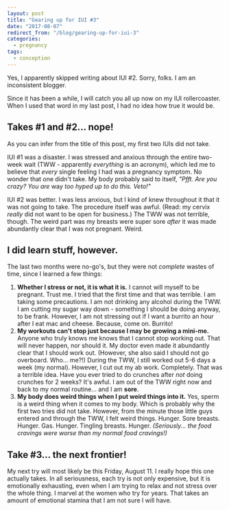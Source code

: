 ```yaml
---
layout: post
title: "Gearing up for IUI #3"
date: "2017-08-07"
redirect_from: "/blog/gearing-up-for-iui-3"
categories:
  - pregnancy
tags:
  - conception
---
```


Yes, I apparently skipped writing about IUI #2. Sorry, folks. I am an inconsistent blogger.

Since it has been a while, I will catch you all up now on my IUI rollercoaster. When I used that word in my last post, I had no idea how true it would be.

## Takes #1 and #2... nope!

As you can infer from the title of this post, my first two IUIs did not take.

IUI #1 was a disaster. I was stressed and anxious through the entire two-week wait (TWW - apparently _everything_ is an acronym), which led me to believe that _every_ single feeling I had was a pregnancy symptom. No wonder that one didn't take. My body probably said to itself, _"Pfft. Are you crazy? You are_ way _too hyped up to do this. Veto!"_

IUI #2 was better. I was less anxious, but I kind of knew throughout it that it was not going to take. The procedure itself was awful. (Read: my cervix _really_ did not want to be open for business.) The TWW was not terrible, though. The weird part was my breasts were super sore _after_ it was made abundantly clear that I was not pregnant. Weird.

## I did learn stuff, however.

The last two months were no-go's, but they were not _complete_ wastes of time, since I learned a few things:

1. **Whether I stress or not, it is what it is.** I cannot will myself to be pregnant. Trust me. I tried that the first time and that was terrible. I am taking some precautions. I am not drinking any alcohol during the TWW. I am cutting my sugar way down - something I should be doing anyway, to be frank. However, I am not stressing out if I want a burrito an hour after I eat mac and cheese. Because, come on. Burrito!
1. **My workouts can't stop just because I may be growing a mini-me.** Anyone who truly knows me knows that I cannot stop working out. That will never happen, nor should it. My doctor even made it abundantly clear that I should work out. (However, she also said I should not go overboard. Who... me?!) During the TWW, I still worked out 5-6 days a week (my normal). However, I cut out my ab work. Completely. That was a terrible idea. Have you ever tried to do crunches after _not_ doing crunches for 2 weeks? It's awful. I am out of the TWW right now and back to my normal routine... and I am **sore**.
1. **My body does weird things when I put weird things into it.** Yes, sperm is a weird thing when it comes to my body. Which is probably why the first two tries did not take. However, from the minute those little guys entered and through the TWW, I felt weird things. Hunger. Sore breasts. Hunger. Gas. Hunger. Tingling breasts. Hunger. _(Seriously... the food cravings were worse than my normal food cravings!)_

## Take #3... the next frontier!

My next try will most likely be this Friday, August 11. I really hope this one actually takes. In all seriousness, each try is not only expensive, but it is emotionally exhausting, even when I am trying to relax and not stress over the whole thing. I marvel at the women who try for years. That takes an amount of emotional stamina that I am not sure I will have.
